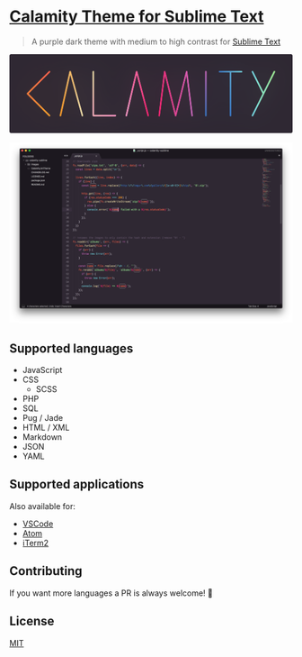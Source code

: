 # [Calamity Theme for Sublime Text](https://github.com/Pustur/calamity-sublime)
> A purple dark theme with medium to high contrast for [Sublime Text](https://www.sublimetext.com/)

![calamity-logotype](images/logotype.png)

![calamity-screenshot](images/screenshot.png)

## Supported languages

- JavaScript
- CSS
  - SCSS
- PHP
- SQL
- Pug / Jade
- HTML / XML
- Markdown
- JSON
- YAML

## Supported applications

Also available for:

- [VSCode](https://marketplace.visualstudio.com/items?itemName=Pustur.calamity-vscode)
- [Atom](https://atom.io/themes/calamity-syntax)
- [iTerm2](https://github.com/mbadolato/iTerm2-Color-Schemes#calamity)

## Contributing

If you want more languages a PR is always welcome! 🙂

## License

[MIT](https://github.com/Pustur/calamity-sublime/blob/master/LICENSE.md)
